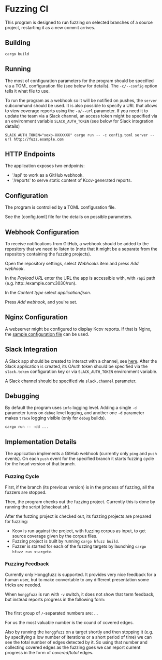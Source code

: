 # Fuzzing CI

This program is designed to run fuzzing on selected branches of a source
project, restarting it as a new commit arrives.

## Building

```
cargo build
```

## Running

The most of configuration parameters for the program should be specified via a
TOML configuration file (see below for details). The `-c/--config` option tells
it what file to use.

To run the program as a webhook so it will be notified on pushes, the `server`
subcommand should be used. It is also possible to specify a URL that allows to
view coverage reports using the `-u/--url` parameter. If you need it to update
the team via a Slack channel, an access token might be specified via an
environment variable `SLACK_AUTH_TOKEN` (see below for Slack integration
details)

```
SLACK_AUTH_TOKEN="xoxb-XXXXXXX" cargo run -- -c config.toml server --url http://fuzz.example.com
```

## HTTP Endpoints

The application exposes two endpoints:

- '/api' to work as a GitHub webhook.
- '/reports' to serve static content of Kcov-generated reports.

## Configuration

The program is controlled by a TOML configuration file. 

See the [config.toml] file for the details on possible parameters.

## Webhook Configuration

To receive notifications from GitHub, a webhook should be added to the
repository that we need to listen to (note that it might be a separate from the
repository containing the fuzzing projects).

Open the repository settings, select *Webhooks* item and press *Add webhook*.

In the *Payload URL* enter the URL the app is accessible with, with `/api` path
(e.g. http::/example.com:3030/run).

In the *Content type* select *application/json*.

Press *Add webhook*, and you're set.

## Nginx Configuration

A webserver might be configured to display Kcov reports. If that is Nginx, the
[sample configuration file](samples/nginx/fuzzing-ci.conf) can be used.

## Slack Integration

A Slack app should be created to interact with a channel, see
[here](https://api.slack.com/start/overview#creating). After the Slack
application is created, its OAuth token should be specified via the
`slack.token` configuration key or via `SLACK_AUTH_TOKEN` environment variable.

A Slack channel should be specified via `slack.channel` parameter.

## Debugging

By default the program uses `info` logging level. Adding a single `-d` parameter
turns on `debug` level logging, and another one `-d` parameter makes `trace`
logging visible (only for `debug` builds).

```
cargo run -- -dd ...
```

## Implementation Details

The application implements a GitHub webhook (currently only `ping` and `push`
events). On each `push` event for the specified branch it starts fuzzing cycle
for the head version of that branch.

### Fuzzing Cycle

First, if the branch (its previous version) is in the process of fuzzing, all
the fuzzers are stopped.

Then, the program checks out the fuzzing project. Currently this is done by
running the script [checkout.sh].

After the fuzzing project is checked  out, its fuzzing projects are prepared for
fuzzing:
- Kcov is run against the project, with fuzzing corpus as input, to get source
  coverage given by the corpus files.
- Fuzzing project is built by running `cargo hfuzz build`.
- Fuzzer is started for each of the fuzzing targets by launching `cargo hfuzz run <target>`.

### Fuzzing Feedback

Currently only Honggfuzz is supported. It provides very nice feedback for a
human user, but to make convertable to any different presentation some tricks
are needed.

When `honggfuzz` is run with `-v` switch, it does not show that term feedback,
but instead reports progress in the following form:

```

```

The first group of `/`-separated numbers are: ...

For us the most valuable number is the cound of covered edges.

Also by running the `honggfuzz` on a target shortly and then stopping it (e.g.
by specifying a low number of iterations or a short period of time) we can see
the total number of edges detected by it. So using that number and collecting
covered edges as the fuzzing goes we can report current progress in the form of
*covered*/*total* edges.

